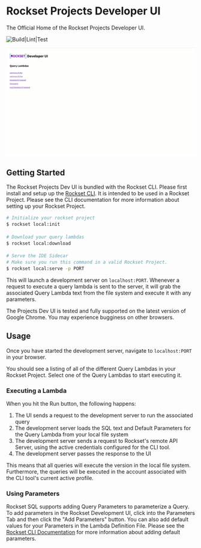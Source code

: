 # Rockset Projects Developer UI

The Official Home of the Rockset Projects Developer UI.

![Build|Lint|Test](https://github.com/rockset/rockset-js/workflows/Build%7CLint%7CTest/badge.svg)

<img src="assets/dev-ui-usage.gif" alt="Gif failed to load" width="700" />

## Getting Started

The Rockset Projects Dev UI is bundled with the Rockset CLI. Please first install and setup up the [Rockset CLI](../cli). It is intended to be used in a Rockset Project. Please see the CLI documentation for more information about setting up your Rockset Project.

```bash
# Initialize your rockset project
$ rockset local:init

# Download your query lambdas
$ rockset local:download

# Serve the IDE Sidecar
# Make sure you run this command in a valid Rockset Project.
$ rockset local:serve -p PORT
```

This will launch a development server on `localhost:PORT`. Whenever a request to execute a query lambda is sent to the server, it will grab the associated Query Lambda text from the file system and execute it with any parameters.

The Projects Dev UI is tested and fully supported on the latest version of Google Chrome. You may experience bugginess on other browsers.

## Usage

Once you have started the development server, navigate to `localhost:PORT` in your browser.

You should see a listing of all of the different Query Lambdas in your Rockset Project. Select one of the Query Lambdas to start executing it.

### Executing a Lambda

When you hit the Run button, the following happens:

1. The UI sends a request to the development server to run the associated query 
1. The development server loads the SQL text and Default Parameters for the Query Lambda from your local file system 
1. The development server sends a request to Rockset's remote API Server, using the active credentials configured for the CLI tool. 
1. The development server passes the response to the UI

This means that all queries will execute the version in the local file system. Furthermore, the queries will be executed in the account associated with the CLI tool's current active profile. 

### Using Parameters

Rockset SQL supports adding Query Parameters to parameterize a Query. To add parameters in the Rockset Development UI, click into the Parameters Tab and then click the "Add Parameters" button. You can also add default values for your Parameters in the Lambda Definition File. Please see the [Rockset CLI Documentation](../cli) for more information about adding default parameters.
